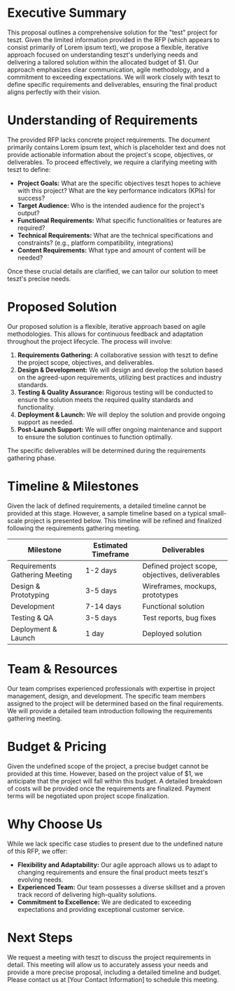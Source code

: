 # Executive Summary

This proposal outlines a comprehensive solution for the "test" project for teszt.  Given the limited information provided in the RFP (which appears to consist primarily of Lorem ipsum text), we propose a flexible, iterative approach focused on understanding teszt's underlying needs and delivering a tailored solution within the allocated budget of $1.  Our approach emphasizes clear communication, agile methodology, and a commitment to exceeding expectations.  We will work closely with teszt to define specific requirements and deliverables, ensuring the final product aligns perfectly with their vision.

# Understanding of Requirements

The provided RFP lacks concrete project requirements.  The document primarily contains Lorem ipsum text, which is placeholder text and does not provide actionable information about the project's scope, objectives, or deliverables.  To proceed effectively, we require a clarifying meeting with teszt to define:

* **Project Goals:** What are the specific objectives teszt hopes to achieve with this project? What are the key performance indicators (KPIs) for success?
* **Target Audience:** Who is the intended audience for the project's output?
* **Functional Requirements:** What specific functionalities or features are required?
* **Technical Requirements:** What are the technical specifications and constraints? (e.g., platform compatibility, integrations)
* **Content Requirements:** What type and amount of content will be needed?

Once these crucial details are clarified, we can tailor our solution to meet teszt's precise needs.

# Proposed Solution

Our proposed solution is a flexible, iterative approach based on agile methodologies. This allows for continuous feedback and adaptation throughout the project lifecycle.  The process will involve:

1. **Requirements Gathering:** A collaborative session with teszt to define the project scope, objectives, and deliverables.
2. **Design & Development:**  We will design and develop the solution based on the agreed-upon requirements, utilizing best practices and industry standards.
3. **Testing & Quality Assurance:** Rigorous testing will be conducted to ensure the solution meets the required quality standards and functionality.
4. **Deployment & Launch:**  We will deploy the solution and provide ongoing support as needed.
5. **Post-Launch Support:** We will offer ongoing maintenance and support to ensure the solution continues to function optimally.

The specific deliverables will be determined during the requirements gathering phase.

# Timeline & Milestones

Given the lack of defined requirements, a detailed timeline cannot be provided at this stage.  However, a sample timeline based on a typical small-scale project is presented below.  This timeline will be refined and finalized following the requirements gathering meeting.

| Milestone                     | Estimated Timeframe | Deliverables                               |
|------------------------------|----------------------|-------------------------------------------|
| Requirements Gathering Meeting | 1-2 days             | Defined project scope, objectives, deliverables |
| Design & Prototyping          | 3-5 days             | Wireframes, mockups, prototypes             |
| Development                  | 7-14 days            | Functional solution                         |
| Testing & QA                 | 3-5 days             | Test reports, bug fixes                     |
| Deployment & Launch          | 1 day                | Deployed solution                           |


# Team & Resources

Our team comprises experienced professionals with expertise in project management, design, and development.  The specific team members assigned to the project will be determined based on the final requirements.  We will provide a detailed team introduction following the requirements gathering meeting.

# Budget & Pricing

Given the undefined scope of the project, a precise budget cannot be provided at this time.  However, based on the project value of $1, we anticipate that the project will fall within this budget.  A detailed breakdown of costs will be provided once the requirements are finalized.  Payment terms will be negotiated upon project scope finalization.

# Why Choose Us

While we lack specific case studies to present due to the undefined nature of this RFP, we offer:

* **Flexibility and Adaptability:** Our agile approach allows us to adapt to changing requirements and ensure the final product meets teszt's evolving needs.
* **Experienced Team:** Our team possesses a diverse skillset and a proven track record of delivering high-quality solutions.
* **Commitment to Excellence:** We are dedicated to exceeding expectations and providing exceptional customer service.

# Next Steps

We request a meeting with teszt to discuss the project requirements in detail.  This meeting will allow us to accurately assess your needs and provide a more precise proposal, including a detailed timeline and budget. Please contact us at [Your Contact Information] to schedule this meeting.

